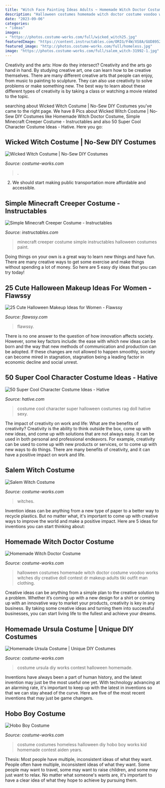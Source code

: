 ```yaml
---
title: "Witch Face Painting Ideas Adults ~ Homemade Witch Doctor Costume"
description: "Halloween costumes homemade witch doctor costume voodoo works witches diy creative doll contest dr makeup adults tiki outfit man clothing"
date: "2023-09-06"
categories:
- "ideas"
images:
- "https://photos.costume-works.com/full/wicked_witch25.jpg"
featuredImage: "https://content.instructables.com/ORIG/F4W/XS8A/GUD89522/F4WXS8AGUD89522.jpg?frame=1"
featured_image: "http://photos.costume-works.com/full/homeless.jpg"
image: "https://photos.costume-works.com/full/salem_witch-31992-1.jpg"
---
```



Creativity and the arts: How do they intersect?
Creativity and the arts go hand in hand. By studying creative art, one can learn how to be creative themselves. There are many different creative arts that people can enjoy, from music to painting to sculpture. They can also use creativity to solve problems or make something new. The best way to learn about these different types of creativity is by taking a class or watching a movie related to the topic.

	

		
searching about Wicked Witch Costume | No-Sew DIY Costumes you've came to the right page. We have 8 Pics about Wicked Witch Costume | No-Sew DIY Costumes like Homemade Witch Doctor Costume, Simple Minecraft Creeper Costume - Instructables and also 50 Super Cool Character Costume Ideas - Hative. Here you go:
		
    
## Wicked Witch Costume | No-Sew DIY Costumes

<img loading=lazy src="https://photos.costume-works.com/full/wicked_witch25.jpg" onerror="this.onerror=null;this.src='https://tse1.mm.bing.net/th?id=OIP.LA-O3ScrOzxJzo57CqVu9AHaKO&amp;pid=15.1';" alt="Wicked Witch Costume | No-Sew DIY Costumes">

_Source: costume-works.com_

>. 

	

2. We should start making public transportation more affordable and accessible.

    
## Simple Minecraft Creeper Costume - Instructables

<img loading=lazy src="https://content.instructables.com/ORIG/F4W/XS8A/GUD89522/F4WXS8AGUD89522.jpg?frame=1" onerror="this.onerror=null;this.src='https://tse4.mm.bing.net/th?id=OIP.rUTawH6JexNS17-5CkoImQHaKh&amp;pid=15.1';" alt="Simple Minecraft Creeper Costume - Instructables">

_Source: instructables.com_

>minecraft creeper costume simple instructables halloween costumes paint. 

	

Doing things on your own is a great way to learn new things and have fun. There are many creative ways to get some exercise and make things without spending a lot of money. So here are 5 easy diy ideas that you can try today!

    
## 25 Cute Halloween Makeup Ideas For Women - Flawssy

<img loading=lazy src="https://www.flawssy.com/wp-content/uploads/2016/04/scary-halloween-face-painting-.jpg" onerror="this.onerror=null;this.src='https://tse4.mm.bing.net/th?id=OIP.qmtAuUgFrXR--3XytzS9oQHaJ3&amp;pid=15.1';" alt="25 Cute Halloween Makeup Ideas for Women - Flawssy">

_Source: flawssy.com_

>flawssy. 

	

There is no one answer to the question of how innovation affects society. However, some key factors include: the ease with which new ideas can be born and the way that new methods of communication and production can be adopted. If these changes are not allowed to happen smoothly, society can become mired in stagnation, stagnation being a leading factor in economic decline and social unrest.

    
## 50 Super Cool Character Costume Ideas - Hative

<img loading=lazy src="https://hative.com/wp-content/uploads/2014/10/super-cool-costume-ideas/48-rag-doll-costume.jpg" onerror="this.onerror=null;this.src='https://tse3.mm.bing.net/th?id=OIP.MR3tgTvgOaRe01kjRg3CgwHaLH&amp;pid=15.1';" alt="50 Super Cool Character Costume Ideas - Hative">

_Source: hative.com_

>costume cool character super halloween costumes rag doll hative sexy. 

	

The impact of creativity on work and life: What are the benefits of creativity?
Creativity is the ability to think outside the box, come up with new ideas, and come up with solutions that are not always easy. It can be used in both personal and professional endeavors. For example, creativity can be used to come up with new products or services, or to come up with new ways to do things. There are many benefits of creativity, and it can have a positive impact on work and life.

    
## Salem Witch Costume

<img loading=lazy src="https://photos.costume-works.com/full/salem_witch-31992-1.jpg" onerror="this.onerror=null;this.src='https://tse4.mm.bing.net/th?id=OIP.T6B8nfreTGJ69PHkesoM5AHaL3&amp;pid=15.1';" alt="Salem Witch Costume">

_Source: costume-works.com_

>witches. 

	

Invention ideas can be anything from a new type of paper to a better way to recycle plastics. But no matter what, it's important to come up with creative ways to improve the world and make a positive impact. Here are 5 ideas for inventions you can start thinking about: 

    
## Homemade Witch Doctor Costume

<img loading=lazy src="https://photos.costume-works.com/full/witch_doctor.jpg" onerror="this.onerror=null;this.src='https://tse1.mm.bing.net/th?id=OIP.hPs1VxhGd7KLNZHE855edQHaJ3&amp;pid=15.1';" alt="Homemade Witch Doctor Costume">

_Source: costume-works.com_

>halloween costumes homemade witch doctor costume voodoo works witches diy creative doll contest dr makeup adults tiki outfit man clothing. 

	

Creative ideas can be anything from a simple plan to the creative solution to a problem. Whether it’s coming up with a new design for a shirt or coming up with an innovative way to market your products, creativity is key in any business. By taking some creative ideas and turning them into successful businesses, you can start living life to the fullest and achieve your dreams.

    
## Homemade Ursula Costume | Unique DIY Costumes

<img loading=lazy src="https://photos.costume-works.com/full/ursula83.jpg" onerror="this.onerror=null;this.src='https://tse4.mm.bing.net/th?id=OIP.PdbOLHE0tsXk0aJwrJirMwHaKr&amp;pid=15.1';" alt="Homemade Ursula Costume | Unique DIY Costumes">

_Source: costume-works.com_

>costume ursula diy works contest halloween homemade. 

	

Inventions have always been a part of human history, and the latest invention may just be the most useful one yet. With technology advancing at an alarming rate, it's important to keep up with the latest in inventions so that we can stay ahead of the curve. Here are five of the most recent inventions that may just be game changers.

    
## Hobo Boy Costume

<img loading=lazy src="http://photos.costume-works.com/full/homeless.jpg" onerror="this.onerror=null;this.src='https://tse2.mm.bing.net/th?id=OIP.9zRbt7s4cTI7NpCuw5v5WAHaLN&amp;pid=15.1';" alt="Hobo Boy Costume">

_Source: costume-works.com_

>costume costumes homeless halloween diy hobo boy works kid homemade contest aiden years. 

	

Thesis: Most people have multiple, inconsistent ideas of what they want.
People often have multiple, inconsistent ideas of what they want. Some people may want to travel, some may want to raise children, and some may just want to relax. No matter what someone's wants are, it's important to have a clear idea of what they hope to achieve by pursuing them.

